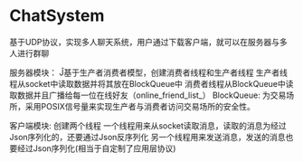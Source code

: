 # ChatSystem
基于UDP协议，实现多人聊天系统，用户通过下载客户端，就可以在服务器与多人进行群聊


服务器模块：
    Ĵ基于生产者消费者模型，创建消费者线程和生产者线程
    生产者线程从socket中读取数据并将其放在BlockQueue中
    消费者线程从BlockQueue中读取数据并且广播给每一位在线好友（online_friend_list_）
  BlockQueue:
    为交易场所，采用POSIX信号量来实现生产者与消费者访问交易场所的安全性。

客户端模块:
    创建两个线程
    一个线程用来从socket读取消息，读取的消息为经过Json序列化的，还要通过Json反序列化
    另一个线程用来发送消息，发送的消息也要经过Json序列化(相当于自定制了应用层协议)
